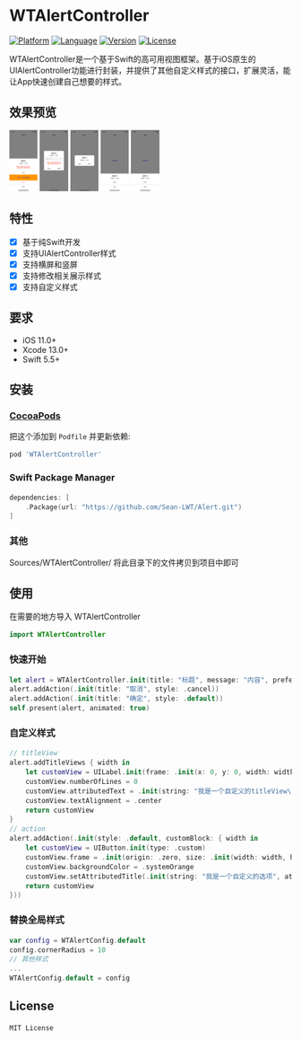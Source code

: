 # WTAlertController


[![Platform](http://img.shields.io/badge/platform-iOS-blue.svg?style=flat)](https://developer.apple.com/iphone/index.action)
[![Language](http://img.shields.io/badge/language-Swift-brightgreen.svg?style=flat)](https://developer.apple.com/swift)
[![Version](https://img.shields.io/cocoapods/v/WTAlertController.svg?style=flat-square)](http://cocoapods.org/pods/WTAlertController)
[![License](http://img.shields.io/badge/license-MIT-lightgrey.svg?style=flat)](http://mit-license.org)

WTAlertController是一个基于Swift的高可用视图框架。基于iOS原生的UIAlertController功能进行封装，并提供了其他自定义样式的接口，扩展灵活，能让App快速创建自己想要的样式。


## 效果预览

<div>
	<img src="https://raw.githubusercontent.com/Sean-LWT/Alert/main/Asset/1.png" width = "10%" div/>
	<img src="https://raw.githubusercontent.com/Sean-LWT/Alert/main/Asset/2.png" width = "10%" div/>
	<img src="https://raw.githubusercontent.com/Sean-LWT/Alert/main/Asset/3.png" width = "10%" div/>
	<img src="https://raw.githubusercontent.com/Sean-LWT/Alert/main/Asset/4.png" width = "10%" div/>
	<img src="https://raw.githubusercontent.com/Sean-LWT/Alert/main/Asset/5.png" width = "10%" div/>
</div>

## 特性

- [x] 基于纯Swift开发
- [x] 支持UIAlertController样式
- [x] 支持横屏和竖屏
- [x] 支持修改相关展示样式
- [x] 支持自定义样式

## 要求

- iOS 11.0+
- Xcode 13.0+
- Swift 5.5+

## 安装

### [CocoaPods](https://guides.cocoapods.org/using/using-cocoapods.html)

把这个添加到 `Podfile` 并更新依赖:

```ruby
pod 'WTAlertController'
```

### Swift Package Manager

```swift
dependencies: [
    .Package(url: "https://github.com/Sean-LWT/Alert.git")
]
```

### 其他

Sources/WTAlertController/ 将此目录下的文件拷贝到项目中即可

## 使用

在需要的地方导入 WTAlertController
```swift
import WTAlertController
```

### 快速开始

```swift
let alert = WTAlertController.init(title: "标题", message: "内容", preferredStyle: .actionSheet)
alert.addAction(.init(title: "取消", style: .cancel))
alert.addAction(.init(title: "确定", style: .default))
self.present(alert, animated: true)
```

### 自定义样式

```swift
// titleView
alert.addTitleViews { width in
	let customView = UILabel.init(frame: .init(x: 0, y: 0, width: width, height: 59))
	customView.numberOfLines = 0
	customView.attributedText = .init(string: "我是一个自定义的titleView\n😄你想放什么都可以啊", attributes: [.font: UIFont.systemFont(ofSize: 16), .foregroundColor: UIColor.red])
    customView.textAlignment = .center
	return customView
}
// action
alert.addAction(.init(style: .default, customBlock: { width in
	let customView = UIButton.init(type: .custom)
	customView.frame = .init(origin: .zero, size: .init(width: width, height: 80))
	customView.backgroundColor = .systemOrange
	customView.setAttributedTitle(.init(string: "我是一个自定义的选项", attributes: [.font: UIFont.systemFont(ofSize: 16), .foregroundColor: UIColor.blue]), for: .normal)
	return customView
}))
```

### 替换全局样式

```swift
var config = WTAlertConfig.default
config.cornerRadius = 10
// 其他样式
...
WTAlertConfig.default = config
```

## License

```
MIT License
```
